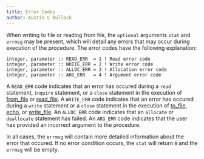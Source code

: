 ```yaml
---
title: Error Codes
author: Austin C Bullock
---
```


When writing to file or reading from file, the `optional` arguments `stat` and `errmsg` may be present, which will detail any errors that may occur during execution of the procedure. The error codes have the following explanation:

```Fortran
integer, parameter :: READ_ERR  = 1 ! Read error code
integer, parameter :: WRITE_ERR = 2 ! Write error code
integer, parameter :: ALLOC_ERR = 3 ! Allocation error code
integer, parameter :: ARG_ERR   = 4 ! Argument error code
```

A `READ_ERR` code indicates that an error has occured during a `read` statement, `inquire` statement, or a `close` statement in the execution of [from_file](../Ref/from_file.html) or [read_file](../Ref/String-methods.html#read_file). A `WRITE_ERR` code indicates that an error has occured during a `write` statement or a `close` statement in the execution of [to_file](../Ref/to_file.html), [echo](../Ref/echo.html), or [write_file](../Ref/String-methods.html#write_file). An `ALLOC_ERR` code indicates that an `allocate` or `deallocate` statement has failed. An `ARG_ERR` code indicates that the user has provided an incorrect argument to the procedure.

In all cases, the `errmsg` will contain more detailed information about the error that occured. If no error condition occurs, the `stat` will return `0` and the `errmsg` will be empty.
